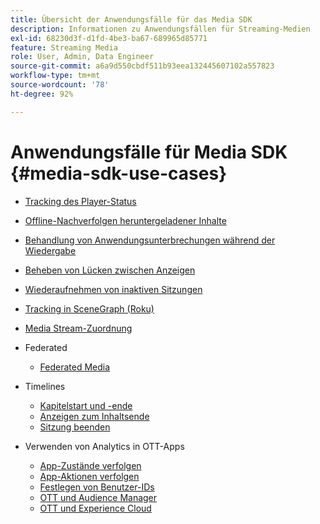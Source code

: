 ```yaml
---
title: Übersicht der Anwendungsfälle für das Media SDK
description: Informationen zu Anwendungsfällen für Streaming-Medien
exl-id: 68230d3f-d1fd-4be3-ba67-689965d85771
feature: Streaming Media
role: User, Admin, Data Engineer
source-git-commit: a6a9d550cbdf511b93eea132445607102a557823
workflow-type: tm+mt
source-wordcount: '78'
ht-degree: 92%

---
```


# Anwendungsfälle für Media SDK {#media-sdk-use-cases}

* [Tracking des Player-Status](/help/use-cases/player-state-tracking/player-state-overview.md)
* [Offline-Nachverfolgen heruntergeladener Inhalte](/help/use-cases/track-downloaded-content.md)
* [Behandlung von Anwendungsunterbrechungen während der Wiedergabe](/help/use-cases/cookbook/app-interrupts.md)
* [Beheben von Lücken zwischen Anzeigen](/help/use-cases/cookbook/fix-ad-play-ad.md)
* [Wiederaufnehmen von inaktiven Sitzungen](/help/use-cases/cookbook/resuming-inactive.md)
* [Tracking in SceneGraph (Roku)](/help/use-cases/cookbook/sdk-track-scenegraph.md)
* [Media Stream-Zuordnung](/help/use-cases/media-analytics-cookbook/media-dimensions.md)

* Federated
   * [Federated Media](/help/use-cases/federated-media.md)

* Timelines
   * [Kapitelstart und -ende](/help/use-cases/timelines/chapter-start-end.md)
   * [Anzeigen zum Inhaltsende](/help/use-cases/timelines/view-to-end-of-content.md)
   * [Sitzung beenden](/help/use-cases/timelines/user-abandons-session.md)

* Verwenden von Analytics in OTT-Apps
   * [App-Zustände verfolgen](/help/use-cases/analytics-with-ott/track-app-states.md)
   * [App-Aktionen verfolgen](/help/use-cases/analytics-with-ott/track-app-actions.md)
   * [Festlegen von Benutzer-IDs](/help/use-cases/analytics-with-ott/set-user-ids.md)
   * [OTT und Audience Manager](/help/use-cases/analytics-with-ott/ott-am.md)
   * [OTT und Experience Cloud](/help/use-cases/analytics-with-ott/ott-experience-cloud.md)
